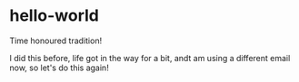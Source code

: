 # hello-world
Time honoured tradition!

I did this before, life got in the way for a bit, andt am using a different email now, so let's do this again!
